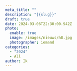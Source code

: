 ```yaml
---
meta_title: ""
description: "{{slug}}"
draft: true
date: 2024-03-06T22:30:00.942Z
photo:
  enable: true
  image: /images/nieuws/h8.jpg
  photographer: iemand
categories:
  - "2024"
  - All
author: Ik
---
```

